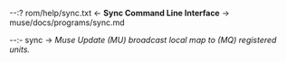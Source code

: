 --:? rom/help/sync.txt <- **Sync Command Line Interface** -> muse/docs/programs/sync.md    

--:- sync -> _Muse Update (MU) broadcast local map to (MQ) registered units._  